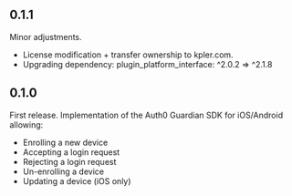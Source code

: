 ## 0.1.1

Minor adjustments. 
- License modification + transfer ownership to kpler.com.
- Upgrading dependency: plugin_platform_interface: ^2.0.2 => ^2.1.8

## 0.1.0

First release. Implementation of the Auth0 Guardian SDK for iOS/Android allowing:
- Enrolling a new device
- Accepting a login request
- Rejecting a login request
- Un-enrolling a device
- Updating a device (iOS only)